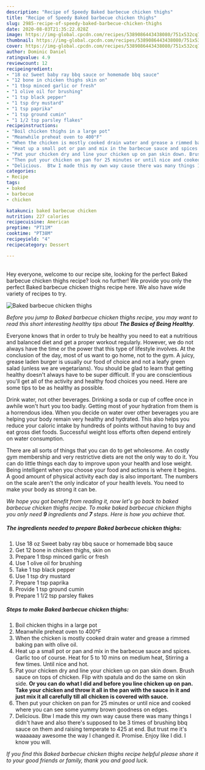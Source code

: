 ```yaml
---
description: "Recipe of Speedy Baked barbecue chicken thighs"
title: "Recipe of Speedy Baked barbecue chicken thighs"
slug: 2985-recipe-of-speedy-baked-barbecue-chicken-thighs
date: 2020-08-03T21:35:22.028Z
image: https://img-global.cpcdn.com/recipes/5389086443438080/751x532cq70/baked-barbecue-chicken-thighs-recipe-main-photo.jpg
thumbnail: https://img-global.cpcdn.com/recipes/5389086443438080/751x532cq70/baked-barbecue-chicken-thighs-recipe-main-photo.jpg
cover: https://img-global.cpcdn.com/recipes/5389086443438080/751x532cq70/baked-barbecue-chicken-thighs-recipe-main-photo.jpg
author: Dominic Daniel
ratingvalue: 4.9
reviewcount: 12
recipeingredient:
- "18 oz Sweet baby ray bbq sauce or homemade bbq sauce"
- "12 bone in chicken thighs skin on"
- "1 tbsp minced garlic or fresh"
- "1 olive oil for brushing"
- "1 tsp black pepper"
- "1 tsp dry mustard"
- "1 tsp paprika"
- "1 tsp ground cumin"
- "1 1/2 tsp parsley flakes"
recipeinstructions:
- "Boil chicken thighs in a large pot"
- "Meanwhile preheat oven to 400°F"
- "When the chicken is mostly cooked drain water and grease a rimmed baking pan with olive oil."
- "Heat up a small pot or pan and mix in the barbecue sauce and spices. Garlic too of course. Heat for 5 to 10 mins on medium heat,  Stirring a few times. Until nice and hot."
- "Pat your chicken dry and line your chicken up on pan skin down. Brush sauce on tops of chicken.  Flip with spatula and do the same on skin side. **Or you can do what I did and before you line chicken up on pan. Take your chicken and throw it all in the pan with the sauce in it and just mix it all carefully till all chicken is covered with sauce.**"
- "Then put your chicken on pan for 25 minutes or until nice and cooked where you can see some yummy brown goodness on edges."
- "Delicious.  Btw I made this my own way cause there was many things I didn&#39;t have and also there&#39;s supposed to be 3 times of brushing bbq sauce on them and raising temperate to 425 at end. But trust me it&#39;s waaaaaay awesome the way I changed it. Promise. Enjoy like I did. I know you will."
categories:
- Recipe
tags:
- baked
- barbecue
- chicken

katakunci: baked barbecue chicken 
nutrition: 227 calories
recipecuisine: American
preptime: "PT11M"
cooktime: "PT38M"
recipeyield: "4"
recipecategory: Dessert

---
```

<br>
Hey everyone, welcome to our recipe site, looking for the perfect Baked barbecue chicken thighs recipe? look no further! We provide you only the perfect Baked barbecue chicken thighs recipe here. We also have wide variety of recipes to try.
<br>


![Baked barbecue chicken thighs](https://img-global.cpcdn.com/recipes/5389086443438080/751x532cq70/baked-barbecue-chicken-thighs-recipe-main-photo.jpg)

<i>Before you jump to Baked barbecue chicken thighs recipe, you may want to read this short interesting healthy tips about <strong>The Basics of Being Healthy</strong>.</i>

Everyone knows that in order to truly be healthy you need to eat a nutritious and balanced diet and get a proper workout regularly. However, we do not always have the time or the power that this type of lifestyle involves. At the conclusion of the day, most of us want to go home, not to the gym. A juicy, grease laden burger is usually our food of choice and not a leafy green salad (unless we are vegetarians). You should be glad to learn that getting healthy doesn't always have to be super difficult. If you are conscientious you'll get all of the activity and healthy food choices you need. Here are some tips to be as healthy as possible.

Drink water, not other beverages. Drinking a soda or cup of coffee once in awhile won't hurt you too badly. Getting most of your hydration from them is a horrendous idea. When you decide on water over other beverages you are helping your body remain very healthy and hydrated. This also helps you reduce your caloric intake by hundreds of points without having to buy and eat gross diet foods. Successful weight loss efforts often depend entirely on water consumption.

There are all sorts of things that you can do to get wholesome. An costly gym membership and very restrictive diets are not the only way to do it. You can do little things each day to improve upon your health and lose weight. Being intelligent when you choose your food and actions is where it begins. A good amount of physical activity each day is also important. The numbers on the scale aren't the only indicator of your health levels. You need to make your body as strong it can be. 


<i>We hope you got benefit from reading it, now let's go back to baked barbecue chicken thighs recipe. To make baked barbecue chicken thighs you only need <strong>9</strong> ingredients and <strong>7</strong> steps. Here is how you achieve that.
</i>

##### The ingredients needed to prepare Baked barbecue chicken thighs:

1. Use 18 oz Sweet baby ray bbq sauce or homemade bbq sauce
1. Get 12 bone in chicken thighs, skin on
1. Prepare 1 tbsp minced garlic or fresh
1. Use 1 olive oil for brushing
1. Take 1 tsp black pepper
1. Use 1 tsp dry mustard
1. Prepare 1 tsp paprika
1. Provide 1 tsp ground cumin
1. Prepare 1 1/2 tsp parsley flakes


##### Steps to make Baked barbecue chicken thighs:

1. Boil chicken thighs in a large pot
1. Meanwhile preheat oven to 400°F
1. When the chicken is mostly cooked drain water and grease a rimmed baking pan with olive oil.
1. Heat up a small pot or pan and mix in the barbecue sauce and spices. Garlic too of course. Heat for 5 to 10 mins on medium heat,  Stirring a few times. Until nice and hot.
1. Pat your chicken dry and line your chicken up on pan skin down. Brush sauce on tops of chicken.  Flip with spatula and do the same on skin side. **Or you can do what I did and before you line chicken up on pan. Take your chicken and throw it all in the pan with the sauce in it and just mix it all carefully till all chicken is covered with sauce.**
1. Then put your chicken on pan for 25 minutes or until nice and cooked where you can see some yummy brown goodness on edges.
1. Delicious.  Btw I made this my own way cause there was many things I didn&#39;t have and also there&#39;s supposed to be 3 times of brushing bbq sauce on them and raising temperate to 425 at end. But trust me it&#39;s waaaaaay awesome the way I changed it. Promise. Enjoy like I did. I know you will.


<i>If you find this Baked barbecue chicken thighs recipe helpful please share it to your good friends or family, thank you and good luck.</i>
